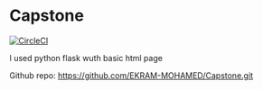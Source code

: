 # Capstone
[![CircleCI](https://circleci.com/gh/EKRAM-MOHAMED/Capstone/tree/master.svg?style=svg)](https://circleci.com/gh/EKRAM-MOHAMED/Capstone/tree/master)

I used python flask wuth basic html page

Github repo:
https://github.com/EKRAM-MOHAMED/Capstone.git
